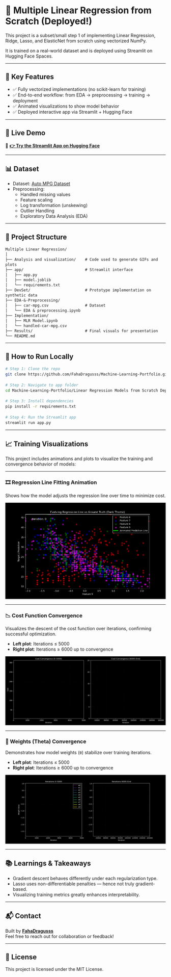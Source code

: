 # 📌 Multiple Linear Regression from Scratch (Deployed!)

This project is a subset/small step 1 of implementing Linear Regression, Ridge, Lasso, and ElasticNet from scratch using vectorized NumPy.

It is trained on a real-world dataset and is deployed using Streamlit on Hugging Face Spaces.

---

## 🧠 Key Features
- ✅ Fully vectorized implementations (no scikit-learn for training)
- ✅ End-to-end workflow: from EDA → preprocessing → training → deployment
- ✅ Animated visualizations to show model behavior
- ✅ Deployed interactive app via Streamlit + Hugging Face

---

## 🔗 Live Demo
🎯 **[👉 Try the Streamlit App on Hugging Face](https://huggingface.co/spaces/FahaDragusss/MLR-scratch-streamlit)**

---

## 📊 Dataset
- Dataset: [Auto MPG Dataset](https://www.kaggle.com/datasets/yasserh/auto-mpg-dataset)
- Preprocessing:
  - Handled missing values
  - Feature scaling
  - Log transformation (unskewing)
  - Outlier Handling
  - Exploratory Data Analysis (EDA)

---

## 🧪 Project Structure

```
Multiple Linear Regression/
│
├── Analysis and visualization/    # Code used to generate GIFs and plots
├── app/                           # Streamlit interface
│   ├── app.py
│   ├── model.joblib
│   └── requirements.txt
├── DevSet/                        # Prototype implementation on synthetic data
├── EDA-&-Preprocessing/
│   ├── car-mpg.csv                # Dataset
│   └── EDA & preprocessing.ipynb
├── Implementation/
│   ├── MLR Model.ipynb
│   └── handled-car-mpg.csv
├── Results/                       # Final visuals for presentation
└── README.md
```

---

## 🚀 How to Run Locally

```bash
# Step 1: Clone the repo
git clone https://github.com/FahaDragusss/Machine-Learning-Portfolio.git

# Step 2: Navigate to app folder
cd Machine-Learning-Portfolio/Linear Regression Models from Scratch Deployment/Multiple Linear Regression/app

# Step 3: Install dependencies
pip install -r requirements.txt

# Step 4: Run the Streamlit app
streamlit run app.py
```

---

## 📈 Training Visualizations

This project includes animations and plots to visualize the training and convergence behavior of models:

---

### 🎞️ Regression Line Fitting Animation
Shows how the model adjusts the regression line over time to minimize cost.

![Regression Animation](./Results/regression_animation.gif)

---

### 📉 Cost Function Convergence
Visualizes the descent of the cost function over iterations, confirming successful optimization.

- **Left plot**: Iterations ≤ 5000  
- **Right plot**: Iterations ≥ 6000 up to convergence

![Cost Convergence](./Results/cost_convergence.gif)

---

### 🧠 Weights (Theta) Convergence
Demonstrates how model weights (`θ`) stabilize over training iterations.

- **Left plot**: Iterations ≤ 5000  
- **Right plot**: Iterations ≥ 6000 up to convergence

![Weights Convergence](./Results/weights_convergence.gif)

---

## 📚 Learnings & Takeaways
- Gradient descent behaves differently under each regularization type.
- Lasso uses non-differentiable penalties — hence not truly gradient-based.
- Visualizing training metrics greatly enhances interpretability.

---

## 📬 Contact
Built by **[FahaDragusss](https://github.com/FahaDragusss)**  
Feel free to reach out for collaboration or feedback!

---

## 📄 License
This project is licensed under the MIT License.

